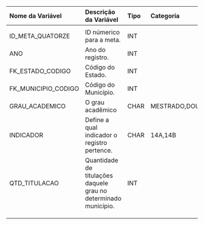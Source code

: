 | Nome da Variável    | Descrição da Variável                                           | Tipo   | Categoria          | Observação   |
|:--------------------|:----------------------------------------------------------------|:-------|:-------------------|:-------------|
|                     |                                                                 |        |                    |              |
| ID_META_QUATORZE    | ID númerico para a meta.                                        | INT    |                    |              |
| ANO                 | Ano do registro.                                                | INT    |                    |              |
| FK_ESTADO_CODIGO    | Código do Estado.                                               | INT    |                    |              |
| FK_MUNICIPIO_CODIGO | Código do Município.                                            | INT    |                    |              |
| GRAU_ACADEMICO      | O grau acadêmico                                                | CHAR   | MESTRADO,DOUTORADO |              |
| INDICADOR           | Define a qual indicador o registro pertence.                    | CHAR   | 14A,14B            |              |
| QTD_TITULACAO       | Quantidade de titulações daquele grau no determinado município. | INT    |                    |              |
|                     |                                                                 |        |                    |              |
|                     |                                                                 |        |                    |              |
|                     |                                                                 |        |                    |              |